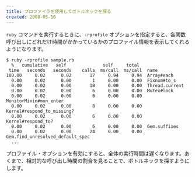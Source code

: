 ```yaml
---
title: プロファイラを使用してボトルネックを探る
created: 2008-05-16
---
```


`ruby` コマンドを実行するときに、`-rprofile` オプションを指定すると、各関数呼び出しにどれだけ時間がかかっているかのプロファイル情報を表示してくれるようになります。

```
$ ruby -rprofile sample.rb
  %   cumulative   self              self     total
 time   seconds   seconds    calls  ms/call  ms/call  name
100.00     0.02      0.02       17     0.94     0.94  Array#each
  0.00     0.02      0.00        1     0.00     0.00  Fixnum#to_s
  0.00     0.02      0.00       18     0.00     0.00  Thread.current
  0.00     0.02      0.00        6     0.00     0.00  Mutex#lock
  0.00     0.02      0.00        6     0.00     0.00  MonitorMixin#mon_enter
  0.00     0.02      0.00        8     0.00     0.00  Kernel#respond_to_missing?
  0.00     0.02      0.00        6     0.00     0.00  Kernel#respond_to?
  0.00     0.02      0.00        6     0.00     0.00  Gem.suffixes
  0.00     0.02      0.00       24     0.00     0.00  Gem.find_unresolved_default_spec
  ...
```

プロファイル・オプションを有効にすると、全体の実行時間は遅くなります。あくまで、相対的な呼び出し時間の割合を見ることで、ボトルネックを探すようにします。

